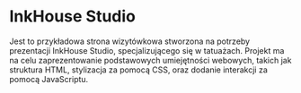 # InkHouse Studio
Jest to przykładowa strona wizytówkowa stworzona na potrzeby prezentacji InkHouse Studio, specjalizującego się w tatuażach. Projekt ma na celu zaprezentowanie podstawowych umiejętności webowych, takich jak struktura HTML, stylizacja za pomocą CSS, oraz dodanie interakcji za pomocą JavaScriptu.
